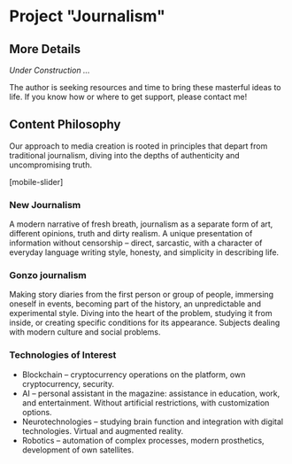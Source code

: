 # Project "Journalism"

## More Details

*Under Construction ...*

The author is seeking resources and time to bring these masterful ideas to life. If you know how or where to get support, please contact me!

## Content Philosophy

Our approach to media creation is rooted in principles that depart from traditional journalism, diving into the depths of authenticity and uncompromising truth.

[mobile-slider]

### New Journalism

A modern narrative of fresh breath, journalism as a separate form of art, different opinions, truth and dirty realism. A unique presentation of information without censorship – direct, sarcastic, with a character of everyday language writing style, honesty, and simplicity in describing life.

### Gonzo journalism

Making story diaries from the first person or group of people, immersing oneself in events, becoming part of the history, an unpredictable and experimental style. Diving into the heart of the problem, studying it from inside, or creating specific conditions for its appearance. Subjects dealing with modern culture and social problems.

### Technologies of Interest

- Blockchain – cryptocurrency operations on the platform, own cryptocurrency, security.
- AI – personal assistant in the magazine: assistance in education, work, and entertainment. Without artificial restrictions, with customization options.
- Neurotechnologies – studying brain function and integration with digital technologies. Virtual and augmented reality.
- Robotics – automation of complex processes, modern prosthetics, development of own satellites.